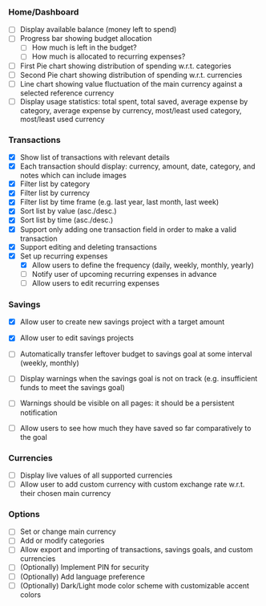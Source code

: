 ### Home/Dashboard
- [ ] Display available balance (money left to spend)
- [ ] Progress bar showing budget allocation
	- [ ] How much is left in the budget?
	- [ ] How much is allocated to recurring expenses?
- [ ] First Pie chart showing distribution of spending w.r.t. categories
- [ ] Second Pie chart showing distribution of spending w.r.t. currencies
- [ ] Line chart showing value fluctuation of the main currency against a selected reference currency
- [ ] Display usage statistics: total spent, total saved, average expense by category, average expense by currency, most/least used category, most/least used currency

### Transactions
- [x] Show list of transactions with relevant details
- [x] Each transaction should display: currency, amount, date, category, and notes which can include images
- [x] Filter list by category
- [x] Filter list by currency
- [x] Filter list by time frame (e.g. last year, last month, last week)
- [x] Sort list by value (asc./desc.)
- [x] Sort list by time (asc./desc.)
- [x] Support only adding one transaction field in order to make a valid transaction
- [x] Support editing and deleting transactions
- [x] Set up recurring expenses
	- [x] Allow users to define the frequency (daily, weekly, monthly, yearly)
	- [ ] Notify user of upcoming recurring expenses in advance
	- [ ] Allow users to edit recurring expenses

### Savings
- [x] Allow user to create new savings project with a target amount
- [x] Allow user to edit savings projects
- [ ] Automatically transfer leftover budget to savings goal at some interval (weekly, monthly) 
- [ ] Display warnings when the savings goal is not on track (e.g. insufficient funds to meet the savings goal)
- [ ] Warnings should be visible on all pages: it should be a persistent notification
- [ ] Allow users to see how much they have saved so far comparatively to the goal


### Currencies
- [ ] Display live values of all supported currencies
- [ ] Allow user to add custom currency with custom exchange rate w.r.t. their chosen main currency

### Options
- [ ] Set or change main currency 
- [ ] Add or modify categories 
- [ ] Allow export and importing of transactions, savings goals, and custom currencies
- [ ] (Optionally) Implement PIN for security 
- [ ] (Optionally) Add language preference
- [ ] (Optionally) Dark/Light mode color scheme with customizable accent colors

